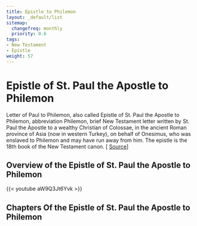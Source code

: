 ```yaml
---
title: Epistle to Philemon
layout: _default/list
sitemap:
  changefreq: monthly
  priority: 0.6
tags:
- New Testament
- Epistle
weight: 57
---
```

# Epistle of St. Paul the Apostle to Philemon

Letter of Paul to Philemon, also called Epistle of St. Paul the Apostle to Philemon, abbreviation Philemon, brief New Testament letter written by St. Paul the Apostle to a wealthy Christian of Colossae, in the ancient Roman province of Asia (now in western Turkey), on behalf of Onesimus, who was enslaved to Philemon and may have run away from him. The epistle is the 18th book of the New Testament canon. [ [Source](https://www.britannica.com/topic/The-Letter-of-Paul-to-Philemon)]

## Overview of the Epistle of St. Paul the Apostle to Philemon
{{< youtube aW9Q3Jt6Yvk >}}

## Chapters Of the Epistle of St. Paul the Apostle to Philemon